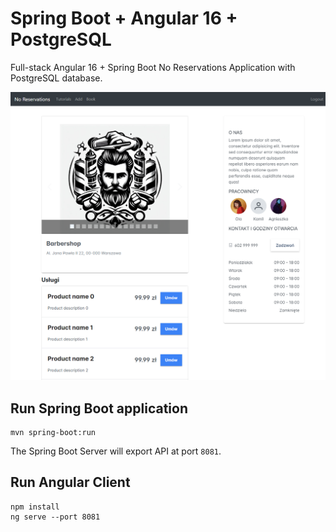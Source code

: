 # Spring Boot + Angular 16 + PostgreSQL

Full-stack Angular 16 + Spring Boot No Reservations Application with PostgreSQL database.

![reservations.png](reservations.png)


## Run Spring Boot application
```
mvn spring-boot:run
```
The Spring Boot Server will export API at port `8081`.

## Run Angular Client
```
npm install
ng serve --port 8081
```
